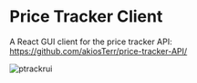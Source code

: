 # Price Tracker Client

A React GUI client for the price tracker API: https://github.com/akiosTerr/price-tracker-API/

![ptrackrui](https://i.imgur.com/rJaJdBq.png)
